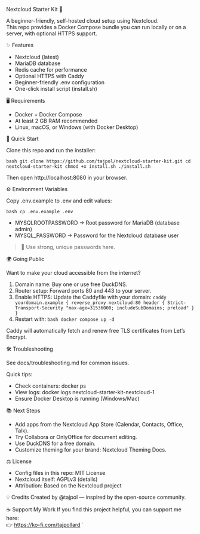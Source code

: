 Nextcloud Starter Kit 🚀

A beginner-friendly, self-hosted cloud setup using Nextcloud.  
This repo provides a Docker Compose bundle you can run locally or on a server, with optional HTTPS support.


✨ Features
- Nextcloud (latest)
- MariaDB database
- Redis cache for performance
- Optional HTTPS with Caddy
- Beginner-friendly .env configuration
- One-click install script (install.sh)


🖥 Requirements
- Docker + Docker Compose
- At least 2 GB RAM recommended
- Linux, macOS, or Windows (with Docker Desktop)


🚀 Quick Start

Clone this repo and run the installer:

`bash
git clone https://github.com/tajpol/nextcloud-starter-kit.git
cd nextcloud-starter-kit
chmod +x install.sh
./install.sh
`

Then open http://localhost:8080 in your browser.


⚙️ Environment Variables

Copy .env.example to .env and edit values:

`bash
cp .env.example .env
`

- MYSQLROOTPASSWORD → Root password for MariaDB (database admin)
- MYSQL_PASSWORD → Password for the Nextcloud database user

> 🔑 Use strong, unique passwords here.


🌍 Going Public

Want to make your cloud accessible from the internet?

1. Domain name: Buy one or use free DuckDNS.
2. Router setup: Forward ports 80 and 443 to your server.
3. Enable HTTPS: Update the Caddyfile with your domain:
   `caddy
   yourdomain.example {
       reverse_proxy nextcloud:80
       header {
           Strict-Transport-Security "max-age=31536000; includeSubDomains; preload"
       }
   }
   `
4. Restart with:
   `bash
   docker compose up -d
   `

Caddy will automatically fetch and renew free TLS certificates from Let’s Encrypt.


🛠 Troubleshooting

See docs/troubleshooting.md for common issues.

Quick tips:
- Check containers: docker ps
- View logs: docker logs nextcloud-starter-kit-nextcloud-1
- Ensure Docker Desktop is running (Windows/Mac)


📚 Next Steps
- Add apps from the Nextcloud App Store (Calendar, Contacts, Office, Talk).
- Try Collabora or OnlyOffice for document editing.
- Use DuckDNS for a free domain.
- Customize theming for your brand: Nextcloud Theming Docs.


⚖️ License
- Config files in this repo: MIT License
- Nextcloud itself: AGPLv3 (details)
- Attribution: Based on the Nextcloud project


💡 Credits
Created by @tajpol — inspired by the open-source community.


☕ Support My Work
If you find this project helpful, you can support me here:  
👉 https://ko-fi.com/tajpollard
`

